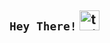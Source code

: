 ## `Hey There!` <img src="https://media2.giphy.com/media/gOQ6EgtAiwXde/giphy.gif?cid=ecf05e47b7qnbgtpftmgk5tbqxkgelb0oid73n74ilax8fp9&rid=giphy.gif" alt="twitter" width="32" height="32"/>

<!--
**treramey/treramey** is a ✨ _special_ ✨ repository because its `README.md` (this file) appears on your GitHub profile.

Here are some ideas to get you started:

- 🔭 I’m currently working on ...
- 🌱 I’m currently learning ...
- 👯 I’m looking to collaborate on ...
- 🤔 I’m looking for help with ...
- 💬 Ask me about ...
- 📫 How to reach me: ...
- 😄 Pronouns: ...
- ⚡ Fun fact: ...
-->

